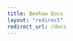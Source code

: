 ```yaml
---                                                                                                      
title: Beehaw Docs
layout: "redirect"
redirect_url: /docs
---
```


